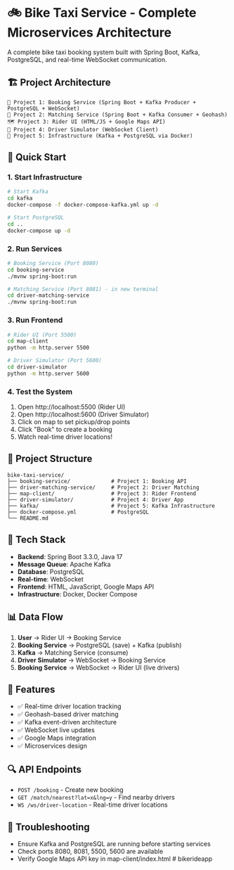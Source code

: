 # 🚲 Bike Taxi Service - Complete Microservices Architecture

A complete bike taxi booking system built with Spring Boot, Kafka, PostgreSQL, and real-time WebSocket communication.

## 🏗️ Project Architecture

```
🧱 Project 1: Booking Service (Spring Boot + Kafka Producer + PostgreSQL + WebSocket)
🧠 Project 2: Matching Service (Spring Boot + Kafka Consumer + Geohash)
🗺️ Project 3: Rider UI (HTML/JS + Google Maps API)
🚗 Project 4: Driver Simulator (WebSocket Client)
🐳 Project 5: Infrastructure (Kafka + PostgreSQL via Docker)
```

## 🚀 Quick Start

### 1. Start Infrastructure
```bash
# Start Kafka
cd kafka
docker-compose -f docker-compose-kafka.yml up -d

# Start PostgreSQL
cd ..
docker-compose up -d
```

### 2. Run Services
```bash
# Booking Service (Port 8080)
cd booking-service
./mvnw spring-boot:run

# Matching Service (Port 8081) - in new terminal
cd driver-matching-service
./mvnw spring-boot:run
```

### 3. Run Frontend
```bash
# Rider UI (Port 5500)
cd map-client
python -m http.server 5500

# Driver Simulator (Port 5600)
cd driver-simulator
python -m http.server 5600
```

### 4. Test the System
1. Open http://localhost:5500 (Rider UI)
2. Open http://localhost:5600 (Driver Simulator)
3. Click on map to set pickup/drop points
4. Click "Book" to create a booking
5. Watch real-time driver locations!

## 📁 Project Structure

```
bike-taxi-service/
├── booking-service/             # Project 1: Booking API
├── driver-matching-service/     # Project 2: Driver Matching
├── map-client/                  # Project 3: Rider Frontend
├── driver-simulator/            # Project 4: Driver App
├── kafka/                       # Project 5: Kafka Infrastructure
├── docker-compose.yml           # PostgreSQL
└── README.md
```

## 🔧 Tech Stack

- **Backend**: Spring Boot 3.3.0, Java 17
- **Message Queue**: Apache Kafka
- **Database**: PostgreSQL
- **Real-time**: WebSocket
- **Frontend**: HTML, JavaScript, Google Maps API
- **Infrastructure**: Docker, Docker Compose

## 📊 Data Flow

1. **User** → Rider UI → Booking Service
2. **Booking Service** → PostgreSQL (save) + Kafka (publish)
3. **Kafka** → Matching Service (consume)
4. **Driver Simulator** → WebSocket → Booking Service
5. **Booking Service** → WebSocket → Rider UI (live drivers)

## 🎯 Features

- ✅ Real-time driver location tracking
- ✅ Geohash-based driver matching
- ✅ Kafka event-driven architecture
- ✅ WebSocket live updates
- ✅ Google Maps integration
- ✅ Microservices design

## 🔍 API Endpoints

- `POST /booking` - Create new booking
- `GET /match/nearest?lat=x&lng=y` - Find nearby drivers
- `WS /ws/driver-location` - Real-time driver locations

## 🐛 Troubleshooting

- Ensure Kafka and PostgreSQL are running before starting services
- Check ports 8080, 8081, 5500, 5600 are available
- Verify Google Maps API key in map-client/index.html #   b i k e r i d e a p p  
 